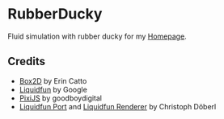 # RubberDucky

Fluid simulation with rubber ducky for my [Homepage](https://miguelsantoscorrea.com).

## Credits

* [Box2D](https://github.com/erincatto/box2d) by Erin Catto
* [Liquidfun](https://github.com/google/liquidfun) by Google
* [PixiJS](https://github.com/pixijs/pixi.js) by goodboydigital
* [Liquidfun Port](https://github.com/doebi/liquidfun.js) and [Liquidfun Renderer](https://github.com/doebi/liquidfun.js-demo) by Christoph Döberl
